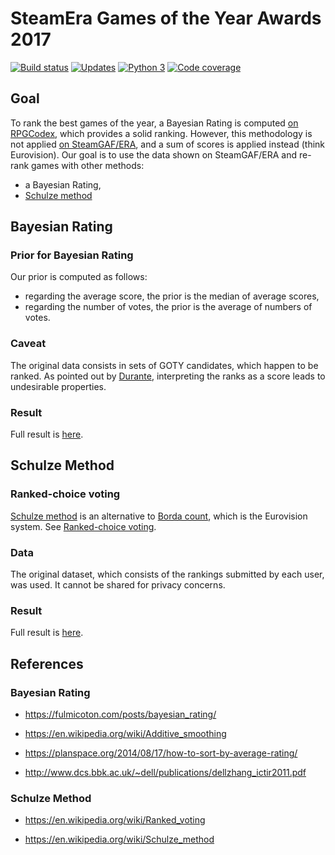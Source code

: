 # SteamEra Games of the Year Awards 2017

 [![Build status][Build image]][Build]
 [![Updates][Dependency image]][PyUp]
 [![Python 3][Python3 image]][PyUp]
 [![Code coverage][Codecov image]][Codecov]

  [Build]: <https://github.com/woctezuma/steam-era-goty/actions>
  [Build image]: <https://github.com/woctezuma/steam-era-goty/workflows/Python application/badge.svg?branch=master>

  [PyUp]: https://pyup.io/repos/github/woctezuma/steam-era-goty/
  [Dependency image]: https://pyup.io/repos/github/woctezuma/steam-era-goty/shield.svg
  [Python3 image]: https://pyup.io/repos/github/woctezuma/steam-era-goty/python-3-shield.svg

  [Codecov]: https://codecov.io/gh/woctezuma/steam-era-goty
  [Codecov image]: https://codecov.io/gh/woctezuma/steam-era-goty/branch/master/graph/badge.svg

## Goal

To rank the best games of the year, a Bayesian Rating is computed [on RPGCodex](http://www.rpgcodex.net/content.php?id=10819), which provides a solid ranking. However, this methodology is not applied [on SteamGAF/ERA](https://www.resetera.com/threads/steamera-games-of-the-year-awards-2017.19342/), and a sum of scores is applied instead (think Eurovision). Our goal is to use the data shown on SteamGAF/ERA and re-rank games with other methods:
* a Bayesian Rating,
* [Schulze method](https://github.com/woctezuma/schulze-method)

## Bayesian Rating

### Prior for Bayesian Rating

Our prior is computed as follows:
* regarding the average score, the prior is the median of average scores,
* regarding the number of votes, the prior is the average of numbers of votes.

### Caveat

The original data consists in sets of GOTY candidates, which happen to be ranked. As pointed out by [Durante](https://www.resetera.com/posts/3904799/), interpreting the ranks as a score leads to undesirable properties.

### Result

Full result is [here](output/bayesian_ranking.txt).

## Schulze Method

### Ranked-choice voting

[Schulze method](https://en.wikipedia.org/wiki/Schulze_method) is an alternative to [Borda count](https://en.wikipedia.org/wiki/Borda_count), which is the Eurovision system. See [Ranked-choice voting](https://en.wikipedia.org/wiki/Ranked_voting).

### Data

The original dataset, which consists of the rankings submitted by each user, was used.
It cannot be shared for privacy concerns.

### Result

Full result is [here](output/schulze_ranking.txt).

## References

### Bayesian Rating

* https://fulmicoton.com/posts/bayesian_rating/

* https://en.wikipedia.org/wiki/Additive_smoothing

* https://planspace.org/2014/08/17/how-to-sort-by-average-rating/

* http://www.dcs.bbk.ac.uk/~dell/publications/dellzhang_ictir2011.pdf

### Schulze Method

* https://en.wikipedia.org/wiki/Ranked_voting

* https://en.wikipedia.org/wiki/Schulze_method

